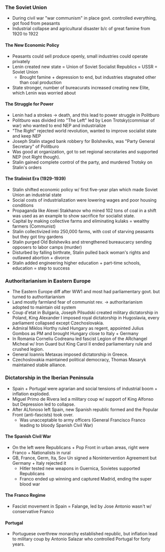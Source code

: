 ### The Soviet Union
- During civil war "war communism" in place govt. controlled everything, got food from peasants
- Industrial collapse and agricultural disaster b/c of great famine from 1920 to 1922
#### The New Economic Policy
- Peasants could sell produce openly, small industries could operate privately
- Lenin created new state = Union of Soviet Socialist Republics = USSR = Soviet Union
    - Brought famine + depression to end, but industries stagnated other than coal production
- State stronger, number of bureacurats increased creating new Elite, which Lenin was worried about
#### The Struggle for Power
- Lenin had a strokes -> death, and this lead to power struggle in Politburo
- Politburo was divided into "The Left" led by Leon Trotsky(commisar of war) who wanted to end NEP and industrialize
- "The Right" rejected world revolution, wanted to improve socialist state and keep NEP
- Joseph Stalin staged bank robbery for Bolsheviks, was "Party General Secretary" of Politburo
- Was good at organization, got to set regional secrataries and supported NEP (not Right though).
- Stalin gained complete control of the party, and murdered Trotsky on Stalin's orders
#### The Stalinist Era (1929-1939)
- Stalin shifted economic policy w/ first five-year plan which made Soviet Union an industrial state
- Social costs of industrialization were lowering wages and poor housing conditions
- Propaganda like Alexei Stakhanov who mined 102 tons of coal in a shift was used as an example to show sacrifice for socialist state.
- Capital by making collective farms and eliminating kulaks = wealthy farmers (Communist)
- Stalin collectivized into 250,000 farms, with cost of starving peasants but they got tiny gardens
- Stalin purged Old Bolsheviks and strengthened bureaucarcy sending opposers to labor camps (murder)
- Disturbed by falling birthrate, Stalin pulled back woman's rights and outlawed abortion + divorce
- Stalin added engineering higher education + part-time schools, education = step to success
### Authoritarianism in Eastern Europe
- The Eastern Europe diff after WW1 and most had parliamentary govt. but turned to authoritarianism
- Land mostly farmland fear of communist rev. -> authoritarianism adopted to maintain old system
- Coup d'etat in Bulgaria, Joseph Pilsudski created military dictatorship in Poland, King Alexander I imposed royal dictatorship in Hugoslavia, every parliament collapsed except Czechoslovakia.
- Admiral Miklos Horthy ruled Hungary as regent, appointed Julius Gombos as PM and brought Hungary close to Italy + Germany
- In Romania Corneliu Codreanu led fascist Legion of the ARchangel Micheal w/ Iron Guard but King Carol II ended parliamentary rule and crushed legion.
- General Ioannis Metaxas imposed dictatorship in Greece.
- Czechoslovakia maintained political democracy, Thomas Masaryk maintained stable alliance.
### Dictatorship in the Iberian Peninsula
- Spain + Portugal were agrarian and social tensions of industrial boom + inflation exploded.
- Miguel Primo de Rivera led a military coup w/ support of King Alfonso but Depression led to collapse.
- After ALfonoso left Spain, new Spanish republic formed and the Popular Front (anti-fascists) took over.
    - Was unacceptable to army officers (General Francisco Franco leading to bloody Spanish Civil War)
#### The Spanish Civil War
- On the left were Republicans + Pop Front in urban areas, right were Franco + Nationalists in rural
- GB, France, Germ, Ita, Sov Un signed a Nonintervention Agreement but Germany + Italy rejected it
    - Hitler tested new weapons in Guernica, Sovietes supported Republicans
    - Franco ended up winning and captured Madrid, ending the super blood war
#### The Franco Regime
- Fascist movement in Spain = Falange, led by Jose Antonio wasn't w/ conservative Franco
#### Portugal
- Portuguese overthrew monarchy established republic, but inflation lead to military coup by Antonio Salazar who controlled Portugal for forty years.
